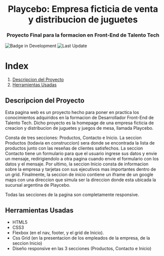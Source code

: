 
<h1 align="center"> Playcebo: Empresa ficticia de venta y distribucion de juguetes </h1>
<h3 align="center"> Proyecto Final para la formacion en Front-End de Talento Tech </h3>

![Badge in Development](https://img.shields.io/badge/Version-1.0-green) ![Last Update](https://img.shields.io/badge/Last%20update-15%2F11%2F2024-blue)

# Index

1. [Descripcion del Proyecto](#descripcion-del-proyecto)
2. [Herramientas Usadas](#herramientas-usadas)

## Descripcion del Proyecto

Esta pagina web es un proyecto hecho para poner en practica los conocimientos adquiridos en la formacion de Desarrollador Front-End de Talento Tech. Dicho proyecto es la homepage de una
empresa ficticia de creacion y distribucion de juguetes y juegos de mesa, llamada Playcebo.

Consta de tres secciones: Productos, Contacto e Inicio. La seccion Productos (todavia en construccion) sera donde se encontrada la lista de productos junto con las reseñas de clientes
satisfechos. La seccion Contacto tiene un formulario para que el usuario ingrese sus datos y envie un mensaje, redirigiendolo a otra pagina cuando envie el formulario con los datos y el
mensaje. Por ultimo, la seccion Inicio consta de informacion sobre la empresa y tarjetas con sus ejecutivos mas importantes dentro de un grid. Finalmente, la seccion de inicio contiene
un iframe de un google maps con una direccion que simula ser la direccion donde esta ubicada la sucursal argentina de Playcebo.

Todas las secciones de la pagina son completamente responsive.


## Herramientas Usadas

* HTML5
* CSS3
* Flexbox (en el nav, footer, y el grid de Inicio).
* Css Grid (en la presentacion de los empleados de la empresa, de la seccion Inicio)
* Diseño responsive en las 3 secciones (Productos, Contacto e Inicio)

